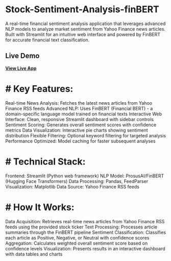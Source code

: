 # Stock-Sentiment-Analysis-finBERT

A real-time financial sentiment analysis application that leverages advanced NLP models to analyze market sentiment from Yahoo Finance news articles. Built with Streamlit for an intuitive web interface and powered by FinBERT for accurate financial text classification.

## Live Demo
**[View Live App](https://stock-sentiment-analysis-finbert-9ktar2jnumevfvkdpow9y4.streamlit.app)** 

# # Key Features:

Real-time News Analysis: Fetches the latest news articles from Yahoo Finance RSS feeds
Advanced NLP: Uses FinBERT (Financial BERT) - a domain-specific language model trained on financial texts
Interactive Web Interface: Clean, responsive Streamlit dashboard with sidebar controls
Sentiment Scoring: Generates overall sentiment scores with confidence metrics
Data Visualization: Interactive pie charts showing sentiment distribution
Flexible Filtering: Optional keyword filtering for targeted analysis
Performance Optimized: Model caching for faster subsequent analyses

# # Technical Stack:

Frontend: Streamlit (Python web framework)
NLP Model: ProsusAI/FinBERT (Hugging Face Transformers)
Data Processing: Pandas, FeedParser
Visualization: Matplotlib
Data Source: Yahoo Finance RSS feeds

# # How It Works:

Data Acquisition: Retrieves real-time news articles from Yahoo Finance RSS feeds using the provided stock ticker
Text Processing: Processes article summaries through the FinBERT pipeline
Sentiment Classification: Classifies each article as Positive, Negative, or Neutral with confidence scores
Aggregation: Calculates weighted overall sentiment score based on confidence levels
Visualization: Presents results in an interactive dashboard with data tables and charts

